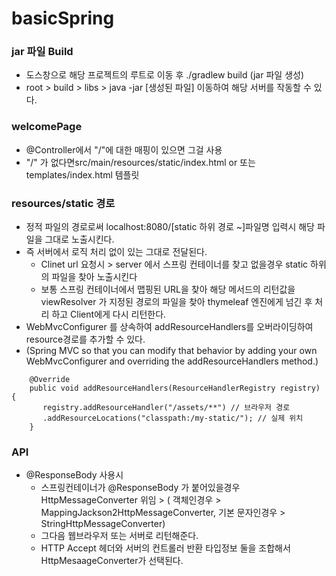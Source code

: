 # basicSpring


### jar 파일 Build
 - 도스창으로 해당 프로젝트의 루트로 이동 후 ./gradlew build (jar 파일 생성)
 - root > build > libs > java -jar [생성된 파일] 이동하여 해당 서버를 작동할 수 있다.

### welcomePage 
- @Controller에서 "/"에 대한 매핑이 있으면 그걸 사용
- "/" 가 없다면src/main/resources/static/index.html or 또는 templates/index.html 템플릿


### resources/static 경로
- 정적 파일의 경로로써 localhost:8080/[static 하위 경로 ~]파일명 입력시 해당 파일을 그대로 노출시킨다.
- 즉 서버에서 로직 처리 없이 있는 그대로 전달된다.
  - Clinet url 요청시 > server 에서 스프링 컨테이너를 찾고 없을경우 static 하위의 파일을 찾아 노출시킨다
  - 보통 스프링 컨테이너에서 맵핑된 URL을 찾아 해당 메서드의 리턴값을 viewResolver 가 지정된 경로의 파일을 찾아 thymeleaf 엔진에게 넘긴 후 처리 하고 Client에게 다시 리턴한다.
- WebMvcConfigurer 를 상속하여 addResourceHandlers를 오버라이딩하여 resource경로를 추가할 수 있다.
- (Spring MVC so that you can modify that behavior by adding your own WebMvcConfigurer and overriding the addResourceHandlers method.)

```
    @Override
    public void addResourceHandlers(ResourceHandlerRegistry registry) {
       registry.addResourceHandler("/assets/**") // 브라우저 경로
       .addResourceLocations("classpath:/my-static/"); // 실제 위치
    } 
```
### API
- @ResponseBody 사용시 
  - 스프링컨테이너가 @ResponseBody 가 붙어있을경우 HttpMessageConverter 위임  > ( 객체인경우 > MappingJackson2HttpMessageConverter, 기본 문자인경우 > StringHttpMessageConverter)
  - 그다음 웹브라우저 또는 서버로 리턴해준다.
  - HTTP Accept 헤더와 서버의 컨트롤러 반환 타입정보 둘을 조합해서 HttpMesaageConverter가 선택된다.





   
